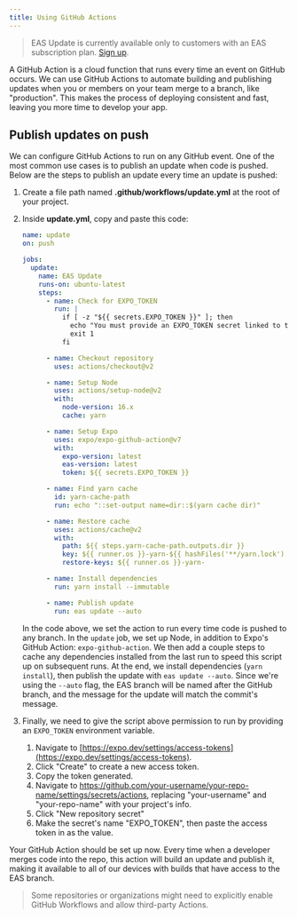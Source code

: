 ```yaml
---
title: Using GitHub Actions
---
```


> EAS Update is currently available only to customers with an EAS subscription plan. [Sign up](https://expo.dev/accounts/[account]/settings/subscriptions).

A GitHub Action is a cloud function that runs every time an event on GitHub occurs. We can use GitHub Actions to automate building and publishing updates when you or members on your team merge to a branch, like "production". This makes the process of deploying consistent and fast, leaving you more time to develop your app.

## Publish updates on push

We can configure GitHub Actions to run on any GitHub event. One of the most common use cases is to publish an update when code is pushed. Below are the steps to publish an update every time an update is pushed:

1. Create a file path named **.github/workflows/update.yml** at the root of your project.
2. Inside **update.yml**, copy and paste this code:

   ```yaml
   name: update
   on: push

   jobs:
     update:
       name: EAS Update
       runs-on: ubuntu-latest
       steps:
         - name: Check for EXPO_TOKEN
           run: |
             if [ -z "${{ secrets.EXPO_TOKEN }}" ]; then
               echo "You must provide an EXPO_TOKEN secret linked to this project's Expo account in this repo's secrets. Learn more: https://docs.expo.dev/eas-update/github-actions"
               exit 1
             fi

         - name: Checkout repository
           uses: actions/checkout@v2

         - name: Setup Node
           uses: actions/setup-node@v2
           with:
             node-version: 16.x
             cache: yarn

         - name: Setup Expo
           uses: expo/expo-github-action@v7
           with:
             expo-version: latest
             eas-version: latest
             token: ${{ secrets.EXPO_TOKEN }}

         - name: Find yarn cache
           id: yarn-cache-path
           run: echo "::set-output name=dir::$(yarn cache dir)"

         - name: Restore cache
           uses: actions/cache@v2
           with:
             path: ${{ steps.yarn-cache-path.outputs.dir }}
             key: ${{ runner.os }}-yarn-${{ hashFiles('**/yarn.lock') }}
             restore-keys: ${{ runner.os }}-yarn-

         - name: Install dependencies
           run: yarn install --immutable

         - name: Publish update
           run: eas update --auto
   ```

   In the code above, we set the action to run every time code is pushed to any branch. In the `update` job, we set up Node, in addition to Expo's GitHub Action: `expo-github-action`. We then add a couple steps to cache any dependencies installed from the last run to speed this script up on subsequent runs. At the end, we install dependencies (`yarn install`), then publish the update with `eas update --auto`. Since we're using the `--auto` flag, the EAS branch will be named after the GitHub branch, and the message for the update will match the commit's message.

3. Finally, we need to give the script above permission to run by providing an `EXPO_TOKEN` environment variable.
   1. Navigate to [https://expo.dev/settings/access-tokens](https://expo.dev/settings/access-tokens).
   2. Click "Create" to create a new access token.
   3. Copy the token generated.
   4. Navigate to https://github.com/your-username/your-repo-name/settings/secrets/actions, replacing "your-username" and "your-repo-name" with your project's info.
   5. Click "New repository secret"
   6. Make the secret's name "EXPO_TOKEN", then paste the access token in as the value.

Your GitHub Action should be set up now. Every time when a developer merges code into the repo, this action will build an update and publish it, making it available to all of our devices with builds that have access to the EAS branch.

> Some repositories or organizations might need to explicitly enable GitHub Workflows and allow third-party Actions.
